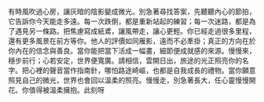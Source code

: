 有時風吹過心房，讓灰暗的陰影變成微光。別急著尋找答案，先聽聽內心的節拍，它告訴你今天能走多遠。每一次跌倒，都是重新站起的練習；每一次迷路，都是為了遇見另一條路。把焦慮寫成紙鳶，讓風帶走，讓心更輕。你已經走過很多里程，還有更多風景在前方等你。他人的評價如同雁影，遠而不必牽掛；真正的方向在於你內在的信念與善良。當你能把當下活成一幅畫，細節便成就感的來源。慢慢來，穩步前行；心若安定，世界便寬廣。請相信，雲開日出，旅途的光正照亮你的名字。把心裡的聲音當作指南針，哪怕路途崎嶇，也都是自我成長的禮物。當你願意照見自己的微光，世界也會回以溫柔的照亮。慢慢走，別急著長大，任心靈慢慢開花。你值得被溫柔擁抱。此刻呀